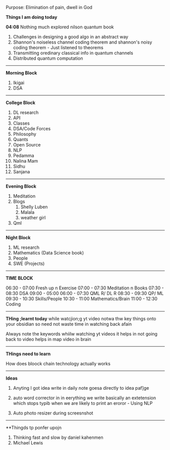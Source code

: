 Purpose: Elimination of pain, dwell in God

**Things I am doing today**

**04:08**
Nothing much explored nilson quantum book 
1) Challenges in designing a good algo in an abstract way
2) Shannon's noiseless channel coding theorem and shannon's noisy coding theorem - Just listened to theorems
3) Transmitting oredinary classical info in quantum channels
4) Distributed quantum computation



---
**Morning Block**
1) Ikigai
2) DSA
---
**College Block**
1) DL research
2) API
3) Classes
4) DSA/Code Forces
5) Philosophy
6) Quants
7) Open Source
8) NLP
9) Pedamma
10) Nalina Mam
11) Sidhu
12) Sanjana
---
**Evening Block**
1) Meditation
2) Blogs
	1) Shelly Luben
	2) Malala
	3) weather girl
3) Qml
---
**Night Block**
1) ML research
2) Mathematics (Data Science book)
3) People 
4) SWE (Projects)
---
**TIME BLOCK**

06:30 - 07:00   Fresh up n Exercise
07:00 - 07:30   Meditation n Books
07:30 - 08:30   DSA
09:00 - 05:00
06:00 - 07:30   QML R/ DL R
08:30 - 09:30   QP/ ML 
09:30 - 10:30   Skills/People
10:30 - 11:00   Mathematics/Brain
11:00 - 12:30   Coding

---

**THing ;learnt today**
while watcjion;g yt video notwa thw key things onto your obsidian so need not waste time in watching back afain

Always note the keywords whiilw watching yt videos it helps in not going back to video
helps in map video in brain



---

**THings need to learn**

How does bloock chain technology actually works

---
**Ideas**
1) Anyting I got idea write in daily note  goesa directly to idea paf]ge

2) auto word corrector in in eerything we write basically  an extetension which stops typib when we are likely to print an eroror - Using NLP

3) Auto photo resizer during screesnshot

---
**Thingds tp ponfer upojn

1) Thinking fast and slow by daniel kahenmen
2) Michael Lewis